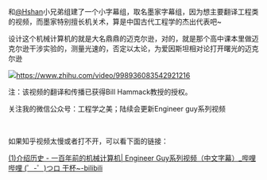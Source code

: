 <p>和<a class="member_mention" href="https://www.zhihu.com/people/432f278080070f7a4d1d45a48a894fda" data-hash="432f278080070f7a4d1d45a48a894fda" data-hovercard="p$b$432f278080070f7a4d1d45a48a894fda">@Hshan</a>小兄弟组建了一个小字幕组，取名墨家字幕组，因为想主要翻译工程类的视频，而墨家特别擅长机关术，算是中国古代工程学的杰出代表吧~</p><p>设计这个机械计算机的就是大名鼎鼎的迈克尔逊，对的，就是那个高中课本里做迈克尔逊干涉实验的，测量光速的，否定以太论，为爱因斯坦相对论打开曙光的迈克尔逊 </p><a class="video-box" href="https://link.zhihu.com/?target=https%3A//www.zhihu.com/video/998936083542921216" target="_blank" data-video-id="" data-video-playable="true" data-name="" data-poster="https://pic1.zhimg.com/v2-ca84f750bffa4594f7820b366779a4d3.jpg" data-lens-id="998936083542921216"><img class="thumbnail" src="https://pic1.zhimg.com/v2-ca84f750bffa4594f7820b366779a4d3.jpg"/><span class="content"><span class="title"><span class="z-ico-extern-gray"></span><span class="z-ico-extern-blue"></span></span><span class="url"><span class="z-ico-video"></span>https://www.zhihu.com/video/998936083542921216</span></span></a><p>注：该视频的翻译和传播已获得Bill Hammack教授的授权。</p><p>关注我的微信公众号：工程学之美；陆续会更新Engineer guy系列视频</p><p class="ztext-empty-paragraph"><br/></p><p>如果知乎视频太慢或者打不开，可以看下面的链接：</p><p><a href="https://link.zhihu.com/?target=https%3A//www.bilibili.com/video/av26329476" class=" wrap external" target="_blank" rel="nofollow noreferrer">(1)介绍历史 - 一百年前的机械计算机| Engineer Guy系列视频（中文字幕）_哔哩哔哩 (゜-゜)つロ 干杯~-bilibili</a></p>